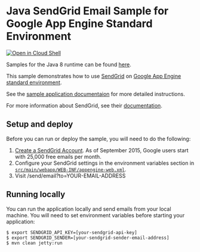 # Java SendGrid Email Sample for Google App Engine Standard Environment

<a href="https://console.cloud.google.com/cloudshell/open?git_repo=https://github.com/GoogleCloudPlatform/java-docs-samples&page=editor&open_in_editor=appengine/sendgrid/README.md">
<img alt="Open in Cloud Shell" src ="http://gstatic.com/cloudssh/images/open-btn.png"></a>

Samples for the Java 8 runtime can be found [here](/appengine-java8).

This sample demonstrates how to use [SendGrid](https://www.sendgrid.com) on
[Google App Engine standard environment][ae-docs].

See the [sample application documentaion][sample-docs] for more detailed
instructions.

For more information about SendGrid, see their
[documentation](https://sendgrid.com/docs/User_Guide/index.html).

[ae-docs]: https://cloud.google.com/appengine/docs/java/
[sample-docs]: https://cloud.google.com/appengine/docs/java/mail/sendgrid

## Setup and deploy

Before you can run or deploy the sample, you will need to do the following:

1. [Create a SendGrid Account](http://sendgrid.com/partner/google). As of
   September 2015, Google users start with 25,000 free emails per month.
1. Configure your SendGrid settings in the environment variables section in
   [`src/main/webapp/WEB-INF/appengine-web.xml`](src/main/webapp/WEB-INF/appengine-web.xml).
1. Visit /send/email?to=YOUR-EMAIL-ADDRESS

## Running locally

You can run the application locally and send emails from your local machine. You
will need to set environment variables before starting your application:

    $ export SENDGRID_API_KEY=[your-sendgrid-api-key]
    $ export SENDGRID_SENDER=[your-sendgrid-sender-email-address]
    $ mvn clean jetty:run
